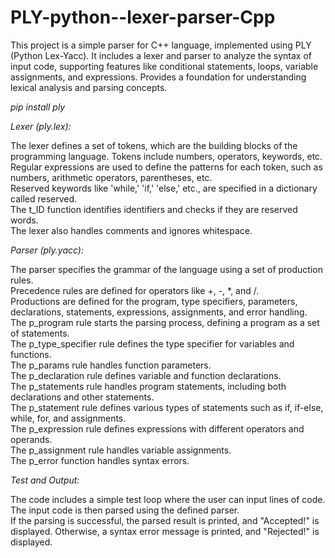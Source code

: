 # PLY-python--lexer-parser-Cpp
This project is a simple  parser for C++ language, implemented using PLY (Python Lex-Yacc). It includes a lexer and parser to analyze the syntax of input code, supporting features like conditional statements, loops, variable assignments, and expressions. Provides a foundation for understanding lexical analysis and parsing concepts.

*pip install ply*

*Lexer (ply.lex):*

The lexer defines a set of tokens, which are the building blocks of the programming language. Tokens include numbers, operators, keywords, etc.<br/>
Regular expressions are used to define the patterns for each token, such as numbers, arithmetic operators, parentheses, etc.<br/>
Reserved keywords like 'while,' 'if,' 'else,' etc., are specified in a dictionary called reserved.<br/>
The t_ID function identifies identifiers and checks if they are reserved words.<br/>
The lexer also handles comments and ignores whitespace.<br/>

*Parser (ply.yacc):*

The parser specifies the grammar of the language using a set of production rules.<br/>
Precedence rules are defined for operators like +, -, *, and /.<br/>
Productions are defined for the program, type specifiers, parameters, declarations, statements, expressions, assignments, and error handling.<br/>
The p_program rule starts the parsing process, defining a program as a set of statements.<br/>
The p_type_specifier rule defines the type specifier for variables and functions.<br/>
The p_params rule handles function parameters.<br/>
The p_declaration rule defines variable and function declarations.<br/>
The p_statements rule handles program statements, including both declarations and other statements.<br/>
The p_statement rule defines various types of statements such as if, if-else, while, for, and assignments.<br/>
The p_expression rule defines expressions with different operators and operands.<br/>
The p_assignment rule handles variable assignments.<br/>
The p_error function handles syntax errors.<br/>

*Test and Output:*

The code includes a simple test loop where the user can input lines of code.<br/>
The input code is then parsed using the defined parser.<br/>
If the parsing is successful, the parsed result is printed, and "Accepted!" is displayed. Otherwise, a syntax error message is printed, and "Rejected!" is displayed.
